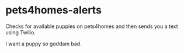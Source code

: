 # pets4homes-alerts

Checks for available puppies on pets4homes and then sends you a text using Twilio.

I want a puppy so goddam bad.
